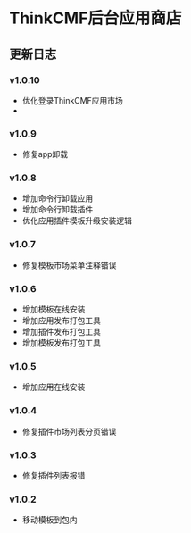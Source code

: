 # ThinkCMF后台应用商店

## 更新日志
### v1.0.10
* 优化登录ThinkCMF应用市场
* 

### v1.0.9
* 修复app卸载

### v1.0.8
* 增加命令行卸载应用
* 增加命令行卸载插件
* 优化应用插件模板升级安装逻辑

### v1.0.7
* 修复模板市场菜单注释错误

### v1.0.6
* 增加模板在线安装
* 增加应用发布打包工具
* 增加插件发布打包工具
* 增加模板发布打包工具

### v1.0.5
* 增加应用在线安装

### v1.0.4
* 修复插件市场列表分页错误

### v1.0.3
* 修复插件列表报错

### v1.0.2
* 移动模板到包内
